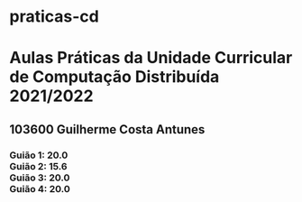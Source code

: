 # praticas-cd
<h1>Aulas Práticas da Unidade Curricular de Computação Distribuída 2021/2022</h1>
<h2>103600 Guilherme Costa Antunes</h2>
<h3>
Guião 1: 20.0<br>
Guião 2: 15.6<br>
Guião 3: 20.0<br>
Guião 4: 20.0
</h3>

